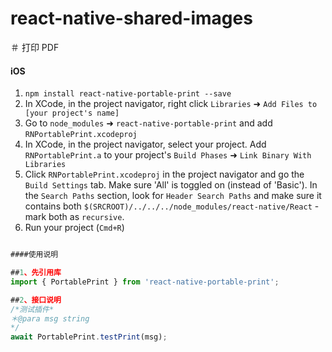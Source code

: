 # react-native-shared-images
＃ 打印 PDF
#### iOS
1. `npm install react-native-portable-print --save`
2. In XCode, in the project navigator, right click `Libraries` ➜ `Add Files to [your project's name]`
3. Go to `node_modules` ➜ `react-native-portable-print` and add `RNPortablePrint.xcodeproj`
4. In XCode, in the project navigator, select your project. Add `RNPortablePrint.a` to your project's `Build Phases` ➜ `Link Binary With Libraries`
5. Click `RNPortablePrint.xcodeproj` in the project navigator and go the `Build Settings` tab. Make sure 'All' is toggled on (instead of 'Basic'). In the `Search Paths` section, look for `Header Search Paths` and make sure it contains both `$(SRCROOT)/../../../node_modules/react-native/React` - mark both as `recursive`.
5. Run your project (`Cmd+R`)

```js

####使用说明

##1、先引用库
import { PortablePrint } from 'react-native-portable-print';

##2、接口说明
/*测试插件*
＊@para msg string
*/
await PortablePrint.testPrint(msg);
